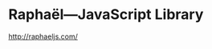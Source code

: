 <!--
id: 486205837
link: http://kevinisom.info/post/486205837/raphael-javascript-library
slug: raphael-javascript-library
date: Wed Mar 31 2010 20:43:21 GMT+1300 (NZDT)
raw: {"blog_name":"kevinisom","id":486205837,"post_url":"http://kevinisom.info/post/486205837/raphael-javascript-library","slug":"raphael-javascript-library","type":"link","date":"2010-03-31 07:43:21 GMT","timestamp":1270021401,"state":"published","format":"html","reblog_key":"HHgC72JU","tags":[],"short_url":"http://tmblr.co/Zw68YyS_kcD","highlighted":[],"feed_item":"http://raphaeljs.com/","from_feed_id":"650234","note_count":0,"title":"Raphaël—JavaScript Library","url":"http://raphaeljs.com/","description":""}
publish: 2010-03-031
tags: 
title: Raphaël—JavaScript Library
-->


Raphaël—JavaScript Library
==========================

<http://raphaeljs.com/>

